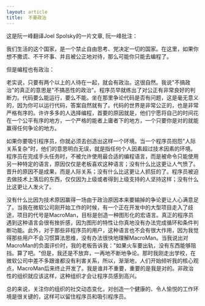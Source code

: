 ```yaml
---
layout: article
title:  不要政治
---
```


这是阮一峰翻译Joel Spolsky的一片文章, 阮一峰批注：

我们生活的这个国家，是一个禁止自由思考、党决定一切的国家。在这里，如果你想不撒谎、不干坏事、并且被公正地对待，那么可能你只能去编程了。

但是编程也有政治：


老实说，只要有两个以上的人待在一起，就会有政治。这很自然。我说"不搞政治"的真正的意思是"不搞恶性的政治"。程序员早就练出了对公正有非常良好的判断力。代码要么能运行，要么不能。坐在那里争论代码是否有问题，这是毫无意义的，因为你可以运行代码，答案自然就有了。代码的世界是非常公正的，也是非常严格有序的。许许多多的人选择编程，首要的原因就是，他们宁愿将自己的时间花在一个公平有序的地方，一个严格的能者上庸者下的地方，一个只要你是对的就能赢得任何争论的地方。

如果你要吸引程序员，你就必须去创造出这样一个环境。当一个程序员抱怨"人际关系复杂"时，他们的意思明白无误，就是指任何个人因素超过技术因素的环境。程序员在完成手头任务时，不被允许使用最合适的编程语言，而是被命令只能使用另一种特定的语言，原因仅仅是老板喜欢这种语言；没有什么比这更让人气愤了。晋升的原因不是成果，而是人际关系；没有什么比这更让人抓狂的了。程序员被迫去做技术上落后的东西，仅仅因为上级或者得到上级支持的人坚持这样；没有什么比这更让人发火了。

没有什么比因为技术原因赢得一场由于政治原因本来要输掉的争论更让人心满意足了。当我在微软公司刚开始工作的时候，有一个正在开发中的大型项目走入了歧途，项目的代号是MacroMan，目标是创造一种图形化的宏语言。真正的程序员遇到这种语言会很有挫折感，因为图形的特性让你真地没有办法完成循环和条件判断功能。此外，对于那些非程序员的用户，这种语言也不会有很大作用，因为我觉得那些用户不会习惯算法思维，没有办法很快地理解MacroMan。当我说出对MacroMan的负面评价时，我的老板告诉我："如果火车要出轨，没有东西能够阻挡。算了吧。"但是，我还是不放弃，一再地不断地争论。那时我刚走出学校，在微软公司中差不多跟谁都没有利害关系，所以，渐渐地，人们开始倾听我的核心观点，MacroMan后来终止开发了。我是谁并不重要，重要的是我是对的。非政治性的组织就应该这样，这种组织才会让程序员感到高兴。

总的来说，关注你的组织的社交动态变化，对创造一个健康的、令人愉悦的工作环境是很关键的，这样可以留住程序员和吸引程序员。




